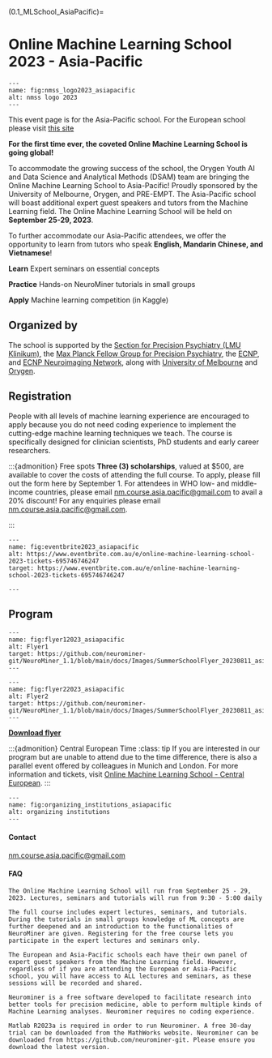 (0.1_MLSchool_AsiaPacific)=
# Online Machine Learning School 2023 - Asia-Pacific

```{figure} Images/nmss_logo2023_asiapacific.png
---
name: fig:nmss_logo2023_asiapacific
alt: nmss logo 2023
---
```

This event page is for the Asia-Pacific school. For the European school please visit [this site](0.1_MLSchool.html)

**For the first time ever, the coveted Online Machine Learning School is going global!**

To accommodate the growing success of the school, the Orygen Youth AI and Data Science and Analytical Methods (DSAM) team are bringing the Online Machine Learning School to Asia-Pacific! Proudly sponsored by the University of Melbourne, Orygen, and PRE-EMPT. The Asia-Pacific school will boast additional expert guest speakers and tutors from the Machine Learning field. The Online Machine Learning School will be held on **September 25-29, 2023**.

To further accommodate our Asia-Pacific attendees, we offer the opportunity to learn from tutors who speak **English, Mandarin Chinese, and Vietnamese**!

**Learn**
Expert seminars on essential concepts

**Practice**
Hands-on NeuroMiner tutorials in small groups

**Apply**
Machine learning competition (in Kaggle)

## Organized by
The school is supported by the [Section for Precision Psychiatry (LMU Klinikum)](https://www.lmu-klinikum.de/psychiatrie-und-psychotherapie/forschung-research/working-groups/precision-psychiatry/7ef67d79b4ad4804), the [Max Planck Fellow Group for Precision Psychiatry](https://www.psych.mpg.de/2571270/precision-psychiatry), the [ECNP](https://www.ecnp.eu), and [ECNP Neuroimaging Network](https://www.ecnp.eu/research-innovation/networks-thematic-working-groups/list-ecnp-networks/neuroimaging), along with [University of Melbourne](https://www.unimelb.edu.au/) and [Orygen](https://www.orygen.org.au/).


## Registration  
People with all levels of machine learning experience are encouraged to apply because you do not need coding experience to implement the cutting-edge machine learning techniques we teach. The course is specifically designed for clinician scientists, PhD students and early career researchers. 

:::{admonition} Free spots
**Three (3) scholarships**, valued at $500, are available to cover the costs of attending the full course. To apply, please fill out the form here by September 1.
For attendees in WHO low- and middle-income countries, please email [nm.course.asia.pacific@gmail.com](mailto:nm.course.asia.pacific@gmail.com) to avail a 20% discount!
For any enquiries please email nm.course.asia.pacific@gmail.com. 

:::


```{figure} Images/tickets_2023_asiapacific.png
---
name: fig:eventbrite2023_asiapacific
alt: https://www.eventbrite.com.au/e/online-machine-learning-school-2023-tickets-695746746247
target: https://www.eventbrite.com.au/e/online-machine-learning-school-2023-tickets-695746746247

---
```

## Program 

```{figure} Images/flyer_p1_2023_asiapacific.png
---
name: fig:flyer12023_asiapacific
alt: Flyer1
target: https://github.com/neurominer-git/NeuroMiner_1.1/blob/main/docs/Images/SummerSchoolFlyer_20230811_asiapacific.pdf
---
```

```{figure} Images/flyer_p2_2023_asiapacific.png
---
name: fig:flyer22023_asiapacific
alt: Flyer2
target: https://github.com/neurominer-git/NeuroMiner_1.1/blob/main/docs/Images/SummerSchoolFlyer_20230811_asiapacific.pdf
---
```

[**Download flyer**](https://github.com/neurominer-git/NeuroMiner_1.1/blob/main/docs/Images/SummerSchoolFlyer_20230811_asiapacific.pdf)


:::{admonition} Central European Time 
:class: tip
If you are interested in our program but are unable to attend due to the time difference, there is also a parallel event offered by colleagues in Munich and London. For more information and tickets, visit [Online Machine Learning School - Central European](0.1_MLSchool).
:::


```{figure} Images/organizing_institutions_asiapacific2023.png
---
name: fig:organizing_institutions_asiapacific
alt: organizing institutions
---
```


#### Contact
[nm.course.asia.pacific@gmail.com](mailto:nm.course.asia.pacific@gmail.com)

#### FAQ

```{dropdown} When and how long is the online school?
The Online Machine Learning School will run from September 25 - 29, 2023. Lectures, seminars and tutorials will run from 9:30 - 5:00 daily
```

```{dropdown} What is the difference between the full course and the free course?
The full course includes expert lectures, seminars, and tutorials. During the tutorials in small groups knowledge of ML concepts are further deepened and an introduction to the functionalities of NeuroMiner are given. Registering for the free course lets you participate in the expert lectures and seminars only. 
```

```{dropdown} Are there any differences between the European and Asia-Pacific schools?
The European and Asia-Pacific schools each have their own panel of expert guest speakers from the Machine Learning field. However, regardless of if you are attending the European or Asia-Pacific school, you will have access to ALL lectures and seminars, as these sessions will be recorded and shared.
```


```{dropdown} What is NeuroMiner?
Neurominer is a free software developed to facilitate research into better tools for precision medicine, able to perform multiple kinds of Machine Learning analyses. Neurominer requires no coding experience.
```

```{dropdown} How do I download NeuroMiner?
Matlab R2023a is required in order to run Neurominer. A free 30-day trial can be downloaded from the MathWorks website. Neurominer can be downloaded from https://github.com/neurominer-git. Please ensure you download the latest version.
```